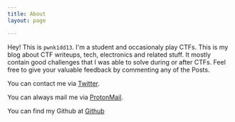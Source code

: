 ```yaml
---
title: About
layout: page

---
```

Hey! This is `pwnk1dd13`. I'm a student and occasionaly play CTFs. This is my blog about CTF writeups, tech, electronics and related stuff. It mostly contain good challenges that I was able to solve during or after CTFs. Feel free to give your valuable feedback by commenting any of the Posts. 

You can contact me via <a rel="me" target="_blank" href="https://twitter.com/_0v3rf10w">Twitter</a>.

You can always mail me via [ProtonMail](mailto:pwnk1d113@protonmail.com).

You can find my Github at <a href="https://github.com/pwnk1dd13">Github</a>

<!--
Feel free to Join My Discord Server [Discord]

<iframe src="https://discordapp.com/widget?id=28150526503551007&theme=dark" width="350" height="500" allowtransparency="true" frameborder="0" align="middle"></iframe>
-->
